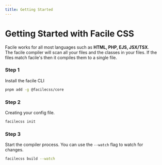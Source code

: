 ```yaml
---
title: Getting Started
---
```


# Getting Started with Facile CSS

Facile works for all most languages such as <strong>HTML, PHP, EJS, JSX/TSX</strong>. The facile compiler will scan all your files and the classes in your files. If the files match facile's then it compiles them to a single file.

### Step 1

Install the facile CLI

```bash
pnpm add -g @facilecss/core
```

### Step 2

Creating your config file.

```bash
facilecss init
```

### Step 3

Start the compiler process. You can use the <code>--watch</code> flag to watch for changes.

```bash
facilecss build --watch
```
